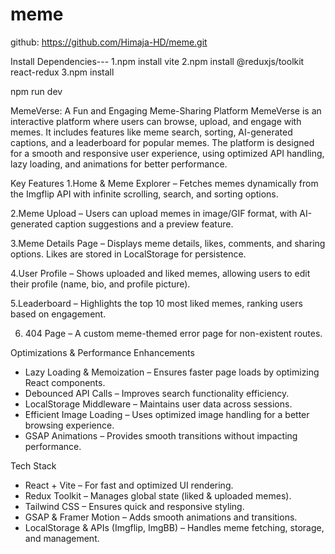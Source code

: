 # meme
github: https://github.com/Himaja-HD/meme.git

Install Dependencies--- 1.npm install vite 2.npm install @reduxjs/toolkit react-redux 3.npm install

npm run dev


MemeVerse: A Fun and Engaging Meme-Sharing Platform
MemeVerse is an interactive platform where users can browse, upload, and engage with memes.
It includes features like meme search, sorting, AI-generated captions, and a leaderboard for popular memes. 
The platform is designed for a smooth and responsive user experience, using optimized API handling,
lazy loading, and animations for better performance.

Key Features
1.Home & Meme Explorer – Fetches memes dynamically from the Imgflip API
with infinite scrolling, search, and sorting options.

 2.Meme Upload – Users can upload memes in image/GIF format, 
with AI-generated caption suggestions and a preview feature.

 3.Meme Details Page – Displays meme details, likes, comments, and sharing options.
Likes are stored in LocalStorage for persistence.

4.User Profile – Shows uploaded and liked memes, 
allowing users to edit their profile (name, bio, and profile picture).

5.Leaderboard – Highlights the top 10 most liked memes, ranking users based on engagement.

6. 404 Page – A custom meme-themed error page for non-existent routes.

Optimizations & Performance Enhancements

- Lazy Loading & Memoization – Ensures faster page loads by optimizing React components.
- Debounced API Calls – Improves search functionality efficiency.
- LocalStorage Middleware – Maintains user data across sessions.
- Efficient Image Loading – Uses optimized image handling for a better browsing experience.
- GSAP Animations – Provides smooth transitions without impacting performance.
  
Tech Stack
- React + Vite – For fast and optimized UI rendering.
- Redux Toolkit – Manages global state (liked & uploaded memes).
- Tailwind CSS – Ensures quick and responsive styling.
- GSAP & Framer Motion – Adds smooth animations and transitions.
- LocalStorage & APIs (Imgflip, ImgBB) – Handles meme fetching, storage, and management.




